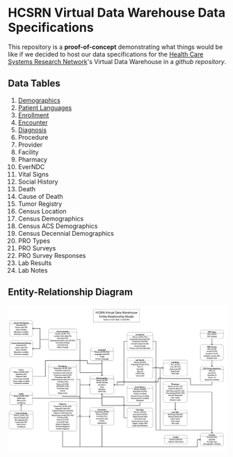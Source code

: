 # HCSRN Virtual Data Warehouse Data Specifications

This repository is a **proof-of-concept** demonstrating what things would be like if we decided to host our data specifications for the [Health Care Systems Research Network](https://hcsrn.org)'s Virtual Data Warehouse in a _github repository_.


## Data Tables

1. [Demographics](specs/_vdw_demographic.md)
1. [Patient Languages](specs/_vdw_language.md)
1. [Enrollment](specs/_vdw_enroll.md)
1. [Encounter](specs/_vdw_utilization.md)
1. [Diagnosis](specs/_vdw_dx.md)
1. Procedure
1. Provider
1. Facility
1. Pharmacy
1. EverNDC
1. Vital Signs
1. Social History
1. Death
1. Cause of Death
1. Tumor Registry
1. Census Location
1. Census Demographics
1. Census ACS Demographics
1. Census Decennial Demographics
1. PRO Types
1. PRO Surveys
1. PRO Survey Responses
1. Lab Results
1. Lab Notes

## Entity-Relationship Diagram

![VDW Entity-Relationship Diagram](images/er_diagram.png)


